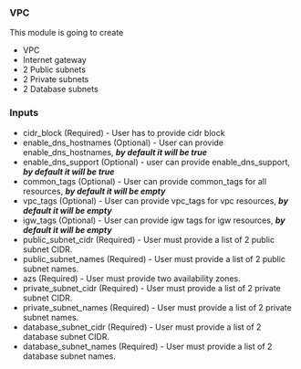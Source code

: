 ### VPC

This module is going to create 
* VPC 
* Internet gateway
* 2 Public subnets
* 2 Private subnets
* 2 Database subnets

### Inputs

* cidr_block (Required) - User has to provide cidr block 
* enable_dns_hostnames (Optional) - User can provide enable_dns_hostnames, ***by default it will be true***
* enable_dns_support (Optional) - user can provide enable_dns_support, ***by default it will be true***
* common_tags (Optional) - User can provide common_tags for all resources, ***by default it will be empty***
* vpc_tags (Optional) - User can provide vpc_tags for vpc resources, ***by default it will be empty***
* igw_tags (Optional) - User can provide igw tags for igw resources, ***by default it will be empty***
* public_subnet_cidr (Required) - User must provide a list of 2 public subnet CIDR.
* public_subnet_names (Required) - User must provide a list of 2 public subnet names.
* azs (Required) - User must provide two availability zones.
* private_subnet_cidr (Required) - User must provide a list of 2 private subnet CIDR.
* private_subnet_names (Required) - User must provide a list of 2 private subnet names.
* database_subnet_cidr (Required) - User must provide a list of 2 database subnet CIDR.
* database_subnet_names (Required) - User must provide a list of 2 database subnet names.



